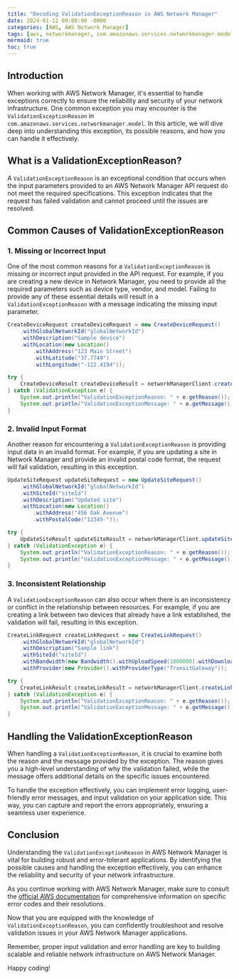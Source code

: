 ```yaml
---
title: "Decoding ValidationExceptionReason in AWS Network Manager"
date: 2024-01-12 09:00:00 -0000
categories: [AWS, AWS Network Manager]
tags: [aws, networkmanager, com.amazonaws.services.networkmanager.model]
mermaid: true
toc: true
---
```



## Introduction

When working with AWS Network Manager, it's essential to handle exceptions correctly to ensure the reliability and security of your network infrastructure. One common exception you may encounter is the `ValidationExceptionReason` in `com.amazonaws.services.networkmanager.model`. In this article, we will dive deep into understanding this exception, its possible reasons, and how you can handle it effectively.

## What is a ValidationExceptionReason?

A `ValidationExceptionReason` is an exceptional condition that occurs when the input parameters provided to an AWS Network Manager API request do not meet the required specifications. This exception indicates that the request has failed validation and cannot proceed until the issues are resolved.

## Common Causes of ValidationExceptionReason

### 1. Missing or Incorrect Input

One of the most common reasons for a `ValidationExceptionReason` is missing or incorrect input provided in the API request. For example, if you are creating a new device in Network Manager, you need to provide all the required parameters such as device type, vendor, and model. Failing to provide any of these essential details will result in a `ValidationExceptionReason` with a message indicating the missing input parameter.

```java
CreateDeviceRequest createDeviceRequest = new CreateDeviceRequest()
    .withGlobalNetworkId("globalNetworkId")
    .withDescription("Sample device")
    .withLocation(new Location()
        .withAddress("123 Main Street")
        .withLatitude("37.7749")
        .withLongitude("-122.4194"));

try {
    CreateDeviceResult createDeviceResult = networkManagerClient.createDevice(createDeviceRequest);
} catch (ValidationException e) {
    System.out.println("ValidationExceptionReason: " + e.getReason());
    System.out.println("ValidationExceptionMessage: " + e.getMessage());
}
```

### 2. Invalid Input Format

Another reason for encountering a `ValidationExceptionReason` is providing input data in an invalid format. For example, if you are updating a site in Network Manager and provide an invalid postal code format, the request will fail validation, resulting in this exception.

```java
UpdateSiteRequest updateSiteRequest = new UpdateSiteRequest()
    .withGlobalNetworkId("globalNetworkId")
    .withSiteId("siteId")
    .withDescription("Updated site")
    .withLocation(new Location()
        .withAddress("456 Oak Avenue")
        .withPostalCode("12345-"));

try {
    UpdateSiteResult updateSiteResult = networkManagerClient.updateSite(updateSiteRequest);
} catch (ValidationException e) {
    System.out.println("ValidationExceptionReason: " + e.getReason());
    System.out.println("ValidationExceptionMessage: " + e.getMessage());
}
```

### 3. Inconsistent Relationship

A `ValidationExceptionReason` can also occur when there is an inconsistency or conflict in the relationship between resources. For example, if you are creating a link between two devices that already have a link established, the validation will fail, resulting in this exception.

```java
CreateLinkRequest createLinkRequest = new CreateLinkRequest()
    .withGlobalNetworkId("globalNetworkId")
    .withDescription("Sample link")
    .withSiteId("siteId")
    .withBandwidth(new Bandwidth().withUploadSpeed(1000000).withDownloadSpeed(1000000))
    .withProvider(new Provider().withProviderType("TransitGateway"));

try {
    CreateLinkResult createLinkResult = networkManagerClient.createLink(createLinkRequest);
} catch (ValidationException e) {
    System.out.println("ValidationExceptionReason: " + e.getReason());
    System.out.println("ValidationExceptionMessage: " + e.getMessage());
}
```

## Handling the ValidationExceptionReason

When handling a `ValidationExceptionReason`, it is crucial to examine both the reason and the message provided by the exception. The reason gives you a high-level understanding of why the validation failed, while the message offers additional details on the specific issues encountered.

To handle the exception effectively, you can implement error logging, user-friendly error messages, and input validation on your application side. This way, you can capture and report the errors appropriately, ensuring a seamless user experience.

## Conclusion

Understanding the `ValidationExceptionReason` in AWS Network Manager is vital for building robust and error-tolerant applications. By identifying the possible causes and handling the exception effectively, you can enhance the reliability and security of your network infrastructure.

As you continue working with AWS Network Manager, make sure to consult the [official AWS documentation](https://docs.aws.amazon.com/networkmanager/latest/APIReference/Welcome.html) for comprehensive information on specific error codes and their resolutions.

Now that you are equipped with the knowledge of `ValidationExceptionReason`, you can confidently troubleshoot and resolve validation issues in your AWS Network Manager applications.

Remember, proper input validation and error handling are key to building scalable and reliable network infrastructure on AWS Network Manager.

Happy coding!
